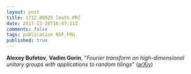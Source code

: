 ```yaml
---
layout: post
title: 1712.09925 [math.PR]
date: 2017-12-28T16:47:11Z
comments: false
tags: publication NSF_FRG
published: true
---
```


<b>Alexey Bufetov</b>, <b>Vadim Gorin</b>, "<i>Fourier transform on high-dimensional unitary groups with applications  to random tilings</i>" ([arXiv](http://arxiv.org/abs/1712.09925v1))

